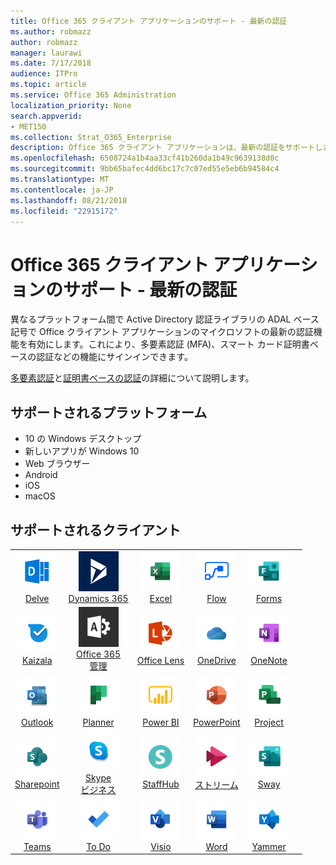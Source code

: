 ```yaml
---
title: Office 365 クライアント アプリケーションのサポート - 最新の認証
ms.author: robmazz
author: robmazz
manager: laurawi
ms.date: 7/17/2018
audience: ITPro
ms.topic: article
ms.service: Office 365 Administration
localization_priority: None
search.appverid:
- MET150
ms.collection: Strat_O365_Enterprise
description: Office 365 クライアント アプリケーションは、最新の認証をサポートします。
ms.openlocfilehash: 6508724a1b4aa33cf41b260da1b49c9639138d0c
ms.sourcegitcommit: 9bb65bafec4dd6bc17c7c07ed55e5eb6b94584c4
ms.translationtype: MT
ms.contentlocale: ja-JP
ms.lasthandoff: 08/21/2018
ms.locfileid: "22915172"
---
```

# <a name="office-365-client-app-support---modern-authentication"></a>Office 365 クライアント アプリケーションのサポート - 最新の認証

異なるプラットフォーム間で Active Directory 認証ライブラリの ADAL ベース記号で Office クライアント アプリケーションのマイクロソフトの最新の認証機能を有効にします。これにより、多要素認証 (MFA)、スマート カード証明書ベースの認証などの機能にサインインできます。

[多要素認証](https://docs.microsoft.com/azure/active-directory/authentication/multi-factor-authentication)と[証明書ベースの認証](https://docs.microsoft.com/azure/active-directory/active-directory-certificate-based-authentication-get-started)の詳細について説明します。

## <a name="supported-platforms"></a>サポートされるプラットフォーム

 - 10 の Windows デスクトップ
 - 新しいアプリが Windows 10
 - Web ブラウザー
 - Android
 - iOS
 - macOS

## <a name="supported-clients"></a>サポートされるクライアント

| | | | | | |
|:---:|:---:|:---:|:---:|:---:|:---:|
| ![アイコンを説明します。](media/o365-delve-64x64.png) <br> [Delve](https://products.office.com/business/intelligent-search) | ![Dynamics 365 アイコン](media/o365-dynamics365-64x64.png) <br> [Dynamics 365](https://dynamics.microsoft.com) | ![[Excel] アイコン](media/o365-excel-64x64.png) <br> [Excel](https://products.office.com/excel) | ![フロー アイコン](media/o365-flow-64x64.png) <br> [Flow](https://flow.microsoft.com) | ![フォーム アイコン](media/o365-forms-64x64.png) <br> [Forms](https://flow.microsoft.com/connectors/shared_microsoftforms/microsoft-forms/) | 
| ![Kaizala アイコン](media/o365-kaizala-64x64.png) <br> [Kaizala](https://products.office.com/en/business/microsoft-kaizala) | ![Office 365 管理者アイコン](media/o365-o365admin-64x64.png) <br> [Office 365<br>管理](https://products.office.com/business/manage-office-365-admin-app) | ![レンズ アイコン](media/o365-lens-64x64.png) <br> [Office Lens](https://www.microsoft.com/p/office-lens/9wzdncrfj3t8?activetab=pivot%3Aoverviewtab) | ![ビジネスのアイコンを OneDrive](media/o365-OneDrive-64x64.png) <br> [OneDrive](https://products.office.com/onedrive-for-business/online-cloud-storage) | ![OneNote アイコン](media/o365-OneNote-64x64.png) <br> [OneNote](https://products.office.com/onenote)
| ![Outlook のアイコン](media/o365-outlook-64x64.png) <br> [Outlook](https://products.office.com/outlook) | ![プランナーのアイコン](media/o365-planner-64x64.png) <br> [Planner](https://products.office.com/business/task-management-software) | ![PowerBI アイコン](media/o365-powerbi-64x64.png) <br> [Power BI](https://powerbi.microsoft.com) | ![[PowerPoint] アイコン](media/o365-powerpoint-64x64.png) <br> [PowerPoint](https://products.office.com/powerpoint) | ![プロジェクト アイコン](media/o365-project-64x64.png) <br> [Project](https://products.office.com/project) 
| ![SharePoint のアイコン](media/o365-sharepoint-64x64.png) <br> [Sharepoint](https://products.office.com/sharepoint) | ![Skype ビジネスのアイコン](media/o365-skypeforbusiness-64x64.png) <br> [Skype<br>ビジネス](https://www.skype.com/business/) | ![StaffHub アイコン](media/o365-staffhub-64x64.png) <br> [StaffHub](https://products.office.com/microsoft-staffhub/staff-scheduling-software) | ![ストリーム アイコン](media/o365-stream-64x64.png) <br> [ストリーム](https://stream.microsoft.com) | ![アイコンをかきたてる](media/o365-sway-64x64.png) <br> [Sway](https://sway.com)
| ![チーム アイコン](media/o365-teams-64x64.png) <br> [Teams](https://products.office.com/microsoft-teams/group-chat-software) | ![タスク アイコン](media/o365-todo-64x64.png) <br> [To Do](https://todo.microsoft.com) | ![Visio アイコン](media/o365-visio-64x64.png) <br> [Visio](https://products.office.com/visio/flowchart-software) | ![[Word] アイコン](media/o365-word-64x64.png) <br> [Word](https://products.office.com/word) | ![Yammer のアイコン](media/o365-yammer-64x64.png) <br> [Yammer](https://products.office.com/yammer/yammer-overview)